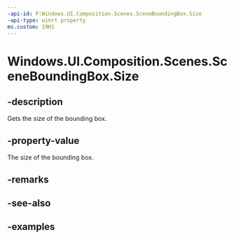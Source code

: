 ```yaml
---
-api-id: P:Windows.UI.Composition.Scenes.SceneBoundingBox.Size
-api-type: winrt property
ms.custom: 19H1
---
```


<!-- Property syntax.
public Vector3 Size { get; }
-->

# Windows.UI.Composition.Scenes.SceneBoundingBox.Size

## -description

Gets the size of the bounding box.



## -property-value

The size of the bounding box.

## -remarks

## -see-also

## -examples

